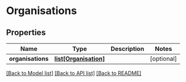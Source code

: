 # Organisations

## Properties
Name | Type | Description | Notes
------------ | ------------- | ------------- | -------------
**organisations** | [**list[Organisation]**](Organisation.md) |  | [optional] 

[[Back to Model list]](../README.md#documentation-for-models) [[Back to API list]](../README.md#documentation-for-api-endpoints) [[Back to README]](../README.md)


